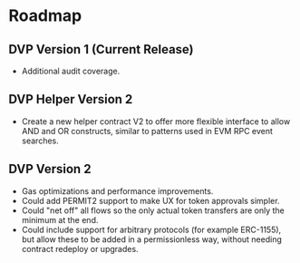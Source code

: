 # Roadmap

## DVP Version 1 (Current Release)
- Additional audit coverage.

## DVP Helper Version 2
- Create a new helper contract V2 to offer more flexible interface to allow AND and OR constructs, similar to patterns used in EVM RPC event searches.

## DVP Version 2
- Gas optimizations and performance improvements.
- Could add PERMIT2 support to make UX for token approvals simpler.
- Could "net off" all flows so the only actual token transfers are only the minimum at the end.
- Could include support for arbitrary protocols (for example ERC-1155), but allow these to be added in a permissionless way, without needing contract redeploy or upgrades.
